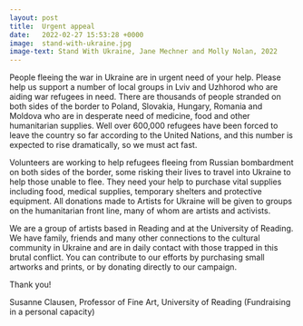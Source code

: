 ```yaml
---
layout: post
title:  Urgent appeal
date:   2022-02-27 15:53:28 +0000
image:  stand-with-ukraine.jpg
image-text: Stand With Ukraine, Jane Mechner and Molly Nolan, 2022
---
```

People fleeing the war in Ukraine are in urgent need of your help. Please help us support a number of local groups in Lviv and Uzhhorod who are aiding war refugees in need. There are thousands of people stranded on both sides of the border to Poland, Slovakia, Hungary, Romania and Moldova who are in desperate need of medicine, food and other humanitarian supplies. Well over 600,000 refugees have been forced to leave the country so far according to the United Nations, and this number is expected to rise dramatically, so we must act fast.

Volunteers are working to help refugees fleeing from Russian bombardment on both sides of the border, some risking their lives to travel into Ukraine to help those unable to flee. They need your help to purchase vital supplies including food, medical supplies, temporary shelters and protective equipment. All donations made to Artists for Ukraine will be given to groups on the humanitarian front line, many of whom are artists and activists.

We are a group of artists based in Reading and at the University of Reading. We have family, friends and many other connections to the cultural community in Ukraine and are in daily contact with those trapped in this brutal conflict. You can contribute to our efforts by purchasing small artworks and prints, or by donating directly to our campaign.

Thank you!

Susanne Clausen, Professor of Fine Art, University of Reading
(Fundraising in a personal capacity)
